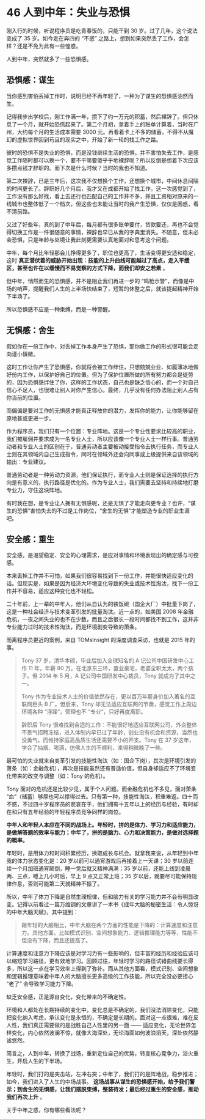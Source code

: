 46 人到中年：失业与恐惧
=============

刚入行的时候，听说程序员是吃青春饭的，只能干到 30 岁。过了几年，这个说法变成了 35 岁。如今走在奔四的 “不惑” 之路上，想到如果突然丢了工作，会怎样？还是不免为此有一些惶惑。

人到中年，突然就多了一些恐惧感。

恐惧感：谋生
------

当你感到害怕丢掉工作时，说明已经不再年轻了，一种为了谋生的恐惧感油然而生。

记得我步出学校后，刚工作满一年，攒下了约一万元的积蓄，然后裸辞了。但只休息了一个月，就开始恐慌起来了。第二个月初，拿着手上的账单计算着，当时在广州，大约每个月的生活成本需要 3000 元。再看着卡上不多的储蓄，不得不从魔幻的虚拟世界回到苟且的现实之中，开始了新一轮的找工作之路。

彼时的恐惧不是失业的恐惧，而是没钱继续生活的恐惧。并不害怕失去工作，是感觉工作随时都可以换一个，要不干嘛要傻乎乎地裸辞呢？所以反倒是想着下次应该多攒点钱才辞职的。而下次是什么时候？当时的我也不知道。

第二次裸辞，已是三年后，这次我不仅想换个工作，还想换个城市，中间休息间隔的时间更长了。辞职好几个月后，我才又在成都开始了找工作。这一次感觉到了，工作没有那么好找，看上去还行也匹配自己的工作并不多，并且工资相对原来的一线城市也整体低了一个档次，但这些也未能让当时的我产生恐惧，仅仅是困惑，看不清前路。

又过了好些年，真的到了中年后，每月都有很多账单要付，贷款要还，再也不会觉得切换工作是一件很随意的事情，裸辞也早已从我的字典里消失。不随意，但未必会恐惧，只是年龄与处境让我此刻更需要认真地面对和思考这个问题。

中年，每个月比年轻那会儿挣得更多了，职位也更高了，生活变得更安适和稳定，这时  **真正潜伏着的威胁开始出现：技能的上升曲线可能越过了高点，走入平缓区，甚至也许在以缓慢而不易觉察的方式下降，而我们却安之若素** 。

但中年，悄然而生的恐惧感，并不是阻止我们再进一步的 “鸣枪示警”，而像是中场的哨声，提醒我们人生的上半场快结束了，短暂的休整之后，就该提起精神开始下半场了。

所以恐惧感不应是一种束缚，而是一种警醒。

无惧感：舍生
------

假如你在一份工作中，对丢掉工作本身产生了恐惧，那你做工作的形式很可能会走向谨小慎微。

这时工作让你产生了恐惧感，你就将会被工作绊住，只想兢兢业业、如履薄冰地做好份内工作，以保护好自己的位置。但为了保护位置所做的所有努力都会是徒劳的，因为恐惧感绊住了你，这样的工作状态，自己也是缺乏信心的，而一个对自己信心不足人，也很难让别人对你产生信心。最终，几乎没有任何办法阻止别人占有你当前的位置。

而偏偏是要对工作的无惧感才能真正释放你的潜力，发挥你的能力，让你能够留在原地甚或更进一步。

作为程序员，我们只有一个位置：专业阵地。这是一个专业性要求比较高的职业，我们被雇佣并要求成为一名专业人士，所以应该像一个专业人士一样行事。普通劳动者和专业人士的区别在于，普通劳动者主要被动接受指令去执行任务，而专业人士则在其领域内自己生成指令，同时在领域外还会向同事或上级提供来自该领域的输出：专业建议。

普通劳动者是一种劳动力资源，他们保证执行，而专业人士则是保证选择的执行方向是有意义的，执行路径是优化的。作为专业人士，我们需要去坚持和持续地打磨专业力，守住这块阵地。

有时我在想，是专业让人拥有无惧感呢，还是无惧了才能走向更专业？也许，“谋生的恐惧”害怕失去的不过是工作岗位，“舍生的无惧”才能塑造专业的职业生涯吧。

安全感：重生
------

安全感，是渴望稳定、安全的心理需求，是应对事情和环境表现出的确定感与可控感。

本来丢掉工作并不可怕，如果我们很容易找到下一份工作，并能很快适应变化的话。但现实是，如果是因为经济大环境变化导致的失业或技术性淘汰，找下一份工作并不容易，适应这种变化也不轻松。

二十年前，上一辈的中年人，他们从自认为的铁饭碗（国企大厂）中批量下岗了，这是一种社会经济与技术变革引发的批量淘汰。近一点的，如美国 2008 年金融危机，一夜之间失业的也不在少数，而且之后很长一段时间都找不到工作，这并非专业能力过时的技术性淘汰，而是环境剧变导致的萧条。

而离程序员更近的案例，来自 TOMsInsight 的深度调查采访，也就是 2015 年的事。

> Tony 37 岁，清华本硕，毕业后加入全球知名的 A 记公司中国研发中心工作 11 年，年薪 80 万。在北京东三环，置业豪宅，老婆全职太太，两个孩子。但 2014 年 5 月，A 记公司中国研发中心裁员，Tony 就成为了其中之一。
>
> Tony 作为专业技术人士的价值依然存在，更以百万年薪身价加入著名的互联网巨头 B 厂。但后来，Tony 却无法适应互联网的节奏，感觉工作上周边环境各种 “浮躁”，管理也不 “专业”，只好再度离职。
>
> 辞职后 Tony 很难找到合适的工作：不能很好地适应互联网公司，外企整体不景气招聘冻结，进入体制内早已过了年龄，创业没有机会和资源，当然也没勇气。而维持家庭高品质生活还需要不小的开支。Tony 在 37 岁这年，学会了抽烟、喝酒，仿佛人生的不顺利，来得稍微晚了一些。

最可怕的失业就来自变革引发的技能性淘汰（如：国企下岗），其次是环境引发的萧条（如：金融危机），再次是技能虽然还有普适价值，但自身却适应不了环境变化带来的改变与调整（如：Tony 的危机）。

Tony 面对的危机还是比较少见，属于个人问题。而金融危机也不多见，面对萧条 “血”（储蓄）够厚也可以撑得过去。只有第一种，技能性淘汰，积重难返。四十而不惑，不过四十岁程序员的悲哀在于，他们拥有十五年以上的经历与经验，有时却在和只有五年经验的年轻程序员竞争同样的岗位。

 **中年人和年轻人本应在不同的战场上。年轻时，拼的是体力、学习力和适应能力，是做解答题的效率与能力；中年了，拼的是脑力、心力和决策能力，是做对选择题的概率。**

年轻时，是用体力和时间积累经历，换取成长与机会。就拿我来说，从年轻到中年我的体力状态变化是：20 岁以前可以通宵游戏后再接着上一天课；30 岁以前连续一个月加班通宵颠倒，睡一觉后就又精神满满；35 岁以前，还能上线到凌晨两、三点，睡上几小时后，早上 9 点又正常上班；35 岁以后，就要尽可能保持规律作息，否则可能第二天就精神不振了。

所以，中年了体力下降是自然生理规律，但和脑力有关的学习能力并不会有明显改变。记得以前看过一篇万维钢的文章讲了一本书《成年大脑的秘密生活：令人惊讶的中年大脑天赋》，其中提到：

> 跟年轻的大脑相比，中年大脑在两个方面的性能是下降的：计算速度和注意力。其他方面，比如模式识别、空间想象能力、逻辑推理能力等等，性能不但没有下降，而且还提高了。

计算速度和注意力下降应该是对学习力有一些影响的，但丰富的经历和经验应该可以缩短学习路径，更有效地学习。回顾过往，年轻时学习的路径试错曲线要长得多，所以这一点在学习效率上得到了弥补。而从其他方面看，模式识别、空间想象和逻辑推理意味着中年人的大脑擅长更多高级的工作技能，所以完全没必要担心 “老了” 会导致学习能力下降。

缺乏安全感，正是源自变化，变化带来的不确定性。

环境和人都处在长期持续的变化中，变化总是不确定的，我们没法消除变化，只能把变化纳入考虑，承认变化是永恒的，不确定是长期的。面对这一点很难，难在反人性，我们真正需要做的是战胜自己人性里的另一面 —— 适应变化，无论世界怎样变化，内心依然波澜不惊，就像大海深处，无论海面如何波浪滔天，深处依然静谧悠然。

简言之，人到中年，转换了战场，重新定位自己的优势，转变核心竞争力，浴火重生，开启人生的下半场。

年轻时，我们打的是突击站，左冲右突；中年了，我们打的是阵地战，稳步推进；如今，我们进入了人生的中场战事。  **这场战事从谋生的恐惧感开始，给予我们警示；到舍生的无惧感，让我们摆脱束缚，整装待发；最后经过重生的安全感，推动我们再次上升** 。

关于中年之惑，你有哪些看法呢？
